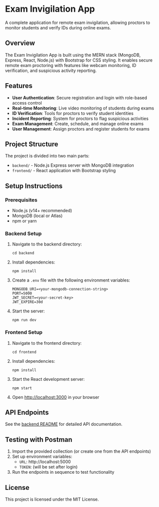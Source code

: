 # Exam Invigilation App

A complete application for remote exam invigilation, allowing proctors to monitor students and verify IDs during online exams.

## Overview

The Exam Invigilation App is built using the MERN stack (MongoDB, Express, React, Node.js) with Bootstrap for CSS styling. It enables secure remote exam proctoring with features like webcam monitoring, ID verification, and suspicious activity reporting.

## Features

- **User Authentication**: Secure registration and login with role-based access control
- **Real-time Monitoring**: Live video monitoring of students during exams
- **ID Verification**: Tools for proctors to verify student identities
- **Incident Reporting**: System for proctors to flag suspicious activities
- **Exam Management**: Create, schedule, and manage online exams
- **User Management**: Assign proctors and register students for exams

## Project Structure

The project is divided into two main parts:

- `backend/` - Node.js Express server with MongoDB integration
- `frontend/` - React application with Bootstrap styling

## Setup Instructions

### Prerequisites

- Node.js (v14+ recommended)
- MongoDB (local or Atlas)
- npm or yarn

### Backend Setup

1. Navigate to the backend directory:
   ```
   cd backend
   ```

2. Install dependencies:
   ```
   npm install
   ```

3. Create a `.env` file with the following environment variables:
   ```
   MONGODB_URI=<your-mongodb-connection-string>
   PORT=5000
   JWT_SECRET=<your-secret-key>
   JWT_EXPIRE=30d
   ```

4. Start the server:
   ```
   npm run dev
   ```

### Frontend Setup

1. Navigate to the frontend directory:
   ```
   cd frontend
   ```

2. Install dependencies:
   ```
   npm install
   ```

3. Start the React development server:
   ```
   npm start
   ```

4. Open [http://localhost:3000](http://localhost:3000) in your browser

## API Endpoints

See the [backend README](backend/README.md) for detailed API documentation.

## Testing with Postman

1. Import the provided collection (or create one from the API endpoints)
2. Set up environment variables:
   - `URL`: http://localhost:5000
   - `TOKEN`: (will be set after login)
3. Run the endpoints in sequence to test functionality

## License

This project is licensed under the MIT License. 